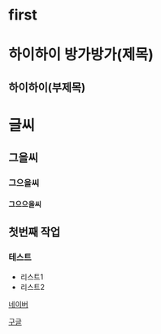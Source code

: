 # first
하이하이 방가방가(제목)
=================
하이하이(부제목)
------------
# 글씨
## 그을씨
### 그으을씨
#### 그으으을씨



## 첫번째 작업
### 테스트
- 리스트1
- 리스트2

[네이버](www.naver.com)

[구글](www.gogle.com)

